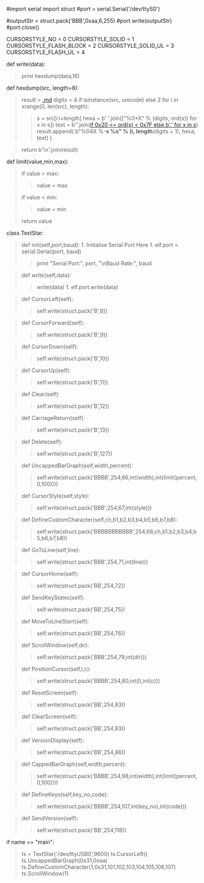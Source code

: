 #import serial
import struct
#port = serial.Serial('/dev/ttyS0')

#outputStr = struct.pack('BBB',0xaa,6,255)
#port.write(outputStr)
#port.close()

CURSORSTYLE\_NO = 0
CURSORSTYLE\_SOLID = 1
CURSORSTYLE\_FLASH\_BLOCK = 2
CURSORSTYLE\_SOLID\_UL = 3
CURSORSTYLE\_FLASH\_UL = 4

def write(data):
> print hexdump(data,16)

def hexdump(src, length=8):
> result = [.md](.md)
> digits = 4 if isinstance(src, unicode) else 2
> for i in xrange(0, len(src), length):
> > s = src[i:i+length]
> > hexa = b' '.join(["%0\*X" % (digits, ord(x))  for x in s])
> > text = b''.join([if 0x20 <= ord(x) < 0x7F else b'.'  for x in s](x.md))
> > result.append( b"%04X   %-**s   %s" % (i, length**(digits + 1), hexa, text) )

> return b'\n'.join(result)

def limit(value,min,max):
> if value > max:
> > value = max

> if value < min:
> > value = min

> return value

class TextStar:
> def init(self,port,baud):
    1. Initialise Serial Port Here
    1. elf.port = serial.Serial(port, baud)
> > print "Serial Port:", port, "\nBaud Rate:", baud

> def write(self,data):
> > write(data)
    1. elf.port.write(data)

> def CursorLeft(self):
> > self.write(struct.pack('B',8))

> def CursorForward(self):
> > self.write(struct.pack('B',9))

> def CursorDown(self):
> > self.write(struct.pack('B',10))

> def CursorUp(self):
> > self.write(struct.pack('B',11))

> def Clear(self):
> > self.write(struct.pack('B',12))

> def CarriageReturn(self):
> > self.write(struct.pack('B',13))

> def Delete(self):
> > self.write(struct.pack('B',127))

> def UncappedBarGraph(self,width,percent):
> > self.write(struct.pack('BBBB',254,66,int(width),int(limit(percent,0,100))))

> def CursorStyle(self,style):
> > self.write(struct.pack('BBB',254,67,int(style)))

> def DefineCustomCharacter(self,ch,b1,b2,b3,b4,b5,b6,b7,b8):
> > self.write(struct.pack('BBBBBBBBBBB',254,68,ch,b1,b2,b3,b4,b5,b6,b7,b8))

> def GoToLine(self,line):
> > self.write(struct.pack('BBB',254,71,int(line)))

> def CursorHome(self):
> > self.write(struct.pack('BB',254,72))

> def SendKeyStates(self):
> > self.write(struct.pack('BB',254,75))

> def MoveToLineStart(self):
> > self.write(struct.pack('BB',254,76))

> def ScrollWindow(self,dir):
> > self.write(struct.pack('BBB',254,79,int(dir)))

> def PositionCursor(self,l,c):
> > self.write(struct.pack('BBBB',254,80,int(l),int(c)))

> def ResetScreen(self):
> > self.write(struct.pack('BB',254,83))

> def ClearScreen(self):
> > self.write(struct.pack('BB',254,83))

> def VersionDisplay(self):
> > self.write(struct.pack('BB',254,86))

> def CappedBarGraph(self,width,percent):
> > self.write(struct.pack('BBBB',254,98,int(width),int(limit(percent,0,100))))

> def DefineKeys(self,key\_no,code):
> > self.write(struct.pack('BBBB',254,107,int(key\_no),int(code)))

> def SendVersion(self):
> > self.write(struct.pack('BB',254,118))

if name == "main":

> ts = TextStar('/dev/ttyUSB0',9600)
> ts.CursorLeft()
> ts.UncappedBarGraph(0x31,0xaa)
> ts.DefineCustomCharacter(1,0x31,101,102,103,104,105,106,107)
> ts.ScrollWindow(1)